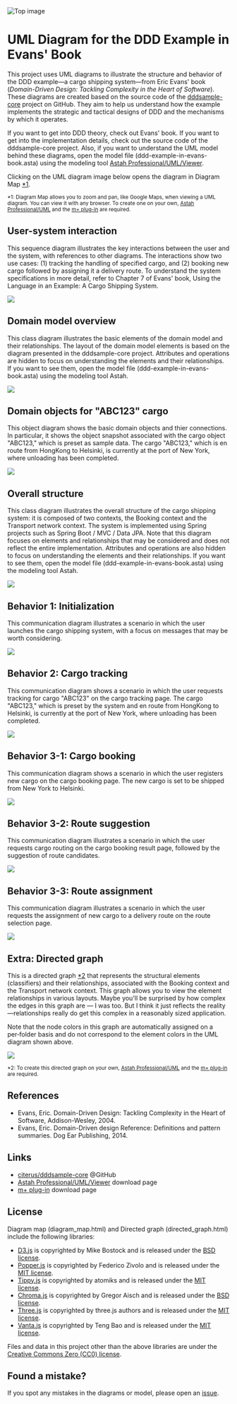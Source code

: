 <img src="./top_image.png" title="Top image" />

# UML Diagram for the DDD Example in Evans' Book

This project uses UML diagrams to illustrate the structure and behavior of the DDD example—a cargo shipping system—from Eric Evans' book (*Domain-Driven Design: Tackling Complexity in the Heart of Software*). These diagrams are created based on the source code of the [dddsample-core](https://github.com/citerus/dddsample-core) project on GitHub. They aim to help us understand how the example implements the strategic and tactical designs of DDD and the mechanisms by which it operates.  

If you want to get into DDD theory, check out Evans' book. If you want to get into the implementation details, check out the source code of the dddsample-core project. Also, if you want to understand the UML model behind these diagrams, open the model file (ddd-example-in-evans-book.asta) using the modeling tool [Astah Professional/UML/Viewer](https://astah.net/download).  

Clicking on the UML diagram image below opens the diagram in Diagram Map [*1](#footnote1).

<sub><a id="footnote1">*1</a>: Diagram Map allows you to zoom and pan, like Google Maps, when viewing a UML diagram. You can view it with any browser. To create one on your own, [Astah Professional/UML](https://astah.net/download) and the [m+ plug-in](https://sites.google.com/view/m-plus-plugin/download) are required.</sub>


## User-system interaction
This sequence diagram illustrates the key interactions between the user and the system, with references to other diagrams. The interactions show two use cases: (1) tracking the handling of specified cargo, and (2) booking new cargo followed by assigning it a delivery route. To understand the system specifications in more detail, refer to Chapter 7 of Evans' book, Using the Language in an Example: A Cargo Shipping System.

<a href="https://takaakit.github.io/uml-diagram-for-ddd-example-in-evans-book/uml_diagram/User-system interaction/diagram_map.html?highlight=0" title="User-system interaction"><img src="./uml_diagram/User-system interaction/diagram_map.svg" /></a>


## Domain model overview
This class diagram illustrates the basic elements of the domain model and their relationships. The layout of the domain model elements is based on the diagram presented in the dddsample-core project. Attributes and operations are hidden to focus on understanding the elements and their relationships. If you want to see them, open the model file (ddd-example-in-evans-book.asta) using the modeling tool Astah.

<a href="https://takaakit.github.io/uml-diagram-for-ddd-example-in-evans-book/uml_diagram/Domain model overview/diagram_map.html?highlight=0" title="Domain model overview"><img src="./uml_diagram/Domain model overview/diagram_map.svg" /></a>


## Domain objects for "ABC123" cargo
This object diagram shows the basic domain objects and thier connections. In particular, it shows the object snapshot associated with the cargo object "ABC123," which is preset as sample data. The cargo "ABC123," which is en route from HongKong to Helsinki, is currently at the port of New York, where unloading has been completed.

<a href="https://takaakit.github.io/uml-diagram-for-ddd-example-in-evans-book/uml_diagram/Domain objects for ABC123 cargo/diagram_map.html?highlight=0" title="Domain objects for ABC123 cargo"><img src="./uml_diagram/Domain objects for ABC123 cargo/diagram_map.svg" /></a>


## Overall structure
This class diagram illustrates the overall structure of the cargo shipping system: it is composed of two contexts, the Booking context and the Transport network context. The system is implemented using Spring projects such as Spring Boot / MVC / Data JPA. Note that this diagram focuses on elements and relationships that may be considered and does not reflect the entire implementation. Attributes and operations are also hidden to focus on understanding the elements and their relationships. If you want to see them, open the model file (ddd-example-in-evans-book.asta) using the modeling tool Astah.

<a href="https://takaakit.github.io/uml-diagram-for-ddd-example-in-evans-book/uml_diagram/Overall structure/diagram_map.html?highlight=0" title="Overall structure"><img src="./uml_diagram/Overall structure/diagram_map.svg" /></a>


## Behavior 1: Initialization
This communication diagram illustrates a scenario in which the user launches the cargo shipping system, with a focus on messages that may be worth considering.

<a href="https://takaakit.github.io/uml-diagram-for-ddd-example-in-evans-book/uml_diagram/Behavior 1 Initialization/diagram_map.html?highlight=0" title="Behavior 1: Initialization"><img src="./uml_diagram/Behavior 1 Initialization/diagram_map.svg" /></a>


## Behavior 2: Cargo tracking
This communication diagram shows a scenario in which the user requests tracking for cargo "ABC123" on the cargo tracking page. The cargo "ABC123," which is preset by the system and en route from HongKong to Helsinki, is currently at the port of New York, where unloading has been completed.

<a href="https://takaakit.github.io/uml-diagram-for-ddd-example-in-evans-book/uml_diagram/Behavior 2 Cargo tracking/diagram_map.html?highlight=0" title="Behavior 2: Cargo tracking"><img src="./uml_diagram/Behavior 2 Cargo tracking/diagram_map.svg" /></a>


## Behavior 3-1: Cargo booking
This communication diagram shows a scenario in which the user registers new cargo on the cargo booking page. The new cargo is set to be shipped from New York to Helsinki.

<a href="https://takaakit.github.io/uml-diagram-for-ddd-example-in-evans-book/uml_diagram/Behavior 3-1 Cargo booking/diagram_map.html?highlight=0" title="Behavior 3-1: Cargo booking"><img src="./uml_diagram/Behavior 3-1 Cargo booking/diagram_map.svg" /></a>


## Behavior 3-2: Route suggestion
This communication diagram illustrates a scenario in which the user requests cargo routing on the cargo booking result page, followed by the suggestion of route candidates.

<a href="https://takaakit.github.io/uml-diagram-for-ddd-example-in-evans-book/uml_diagram/Behavior 3-2 Route suggestion/diagram_map.html?highlight=0" title="Behavior 3-2: Route suggestion"><img src="./uml_diagram/Behavior 3-2 Route suggestion/diagram_map.svg" /></a>


## Behavior 3-3: Route assignment
This communication diagram illustrates a scenario in which the user requests the assignment of new cargo to a delivery route on the route selection page.

<a href="https://takaakit.github.io/uml-diagram-for-ddd-example-in-evans-book/uml_diagram/Behavior 3-3 Route assignment/diagram_map.html?highlight=0" title="Behavior 3-3: Route assignment"><img src="./uml_diagram/Behavior 3-3 Route assignment/diagram_map.svg" /></a>


## Extra: Directed graph
This is a directed graph [*2](#footnote2) that represents the structural elements (classifiers) and their relationships, associated with the Booking context and the Transport network context. This graph allows you to view the element relationships in various layouts. Maybe you'll be surprised by how complex the edges in this graph are — I was too. But I think it just reflects the reality—relationships really do get this complex in a reasonably sized application.

Note that the node colors in this graph are automatically assigned on a per‑folder basis and do not correspond to the element colors in the UML diagram shown above.

<a href="https://takaakit.github.io/uml-diagram-for-ddd-example-in-evans-book/directed_graph/directed_graph.html" title="Directed graph of structural elements and their relationships"><img src="./directed_graph/directed_graph.jpg" /></a>

<sub><a id="footnote2">*2</a>: To create this directed graph on your own, [Astah Professional/UML](https://astah.net/download) and the [m+ plug-in](https://sites.google.com/view/m-plus-plugin/download) are required.</sub>


## References
* Evans, Eric. Domain-Driven Design: Tackling Complexity in the Heart of Software, Addison-Wesley, 2004.
* Evans, Eric. Domain-Driven design Reference: Definitions and pattern summaries. Dog Ear Publishing, 2014.


## Links
* [citerus/dddsample-core](https://github.com/citerus/dddsample-core) @GitHub
* [Astah Professional/UML/Viewer](https://astah.net/download) download page
* [m+ plug-in](https://sites.google.com/view/m-plus-plugin/download) download page


## License
Diagram map (diagram_map.html) and Directed graph (directed_graph.html) include the following libraries:
* [D3.js](https://d3js.org) is copyrighted by Mike Bostock and is released under the [BSD license](https://opensource.org/licenses/BSD-3-Clause).
* [Popper.js](https://popper.js.org) is copyrighted by Federico Zivolo and is released under the [MIT license](https://opensource.org/licenses/MIT).
* [Tippy.js](https://atomiks.github.io/tippyjs) is copyrighted by atomiks and is released under the [MIT license](https://opensource.org/licenses/MIT).
* [Chroma.js](https://gka.github.io/chroma.js) is copyrighted by Gregor Aisch and is released under the [BSD license](https://opensource.org/licenses/BSD-3-Clause).
* [Three.js](https://threejs.org) is copyrighted by three.js authors and is released under the [MIT license](https://opensource.org/licenses/MIT).
* [Vanta.js](https://www.vantajs.com) is copyrighted by Teng Bao and is released under the [MIT license](https://opensource.org/licenses/MIT).

Files and data in this project other than the above libraries are under the [Creative Commons Zero (CC0) license](https://creativecommons.org/publicdomain/zero/1.0/).


## Found a mistake?
If you spot any mistakes in the diagrams or model, please open an [issue](https://github.com/takaakit/uml-diagram-for-ddd-example-in-evans-book/issues).
